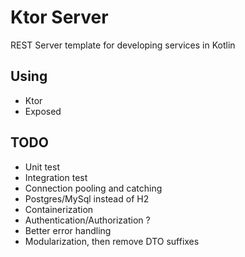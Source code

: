 # Ktor Server
REST Server template for developing services in Kotlin

## Using
- Ktor
- Exposed

## TODO
- Unit test
- Integration test
- Connection pooling and catching
- Postgres/MySql instead of H2
- Containerization
- Authentication/Authorization ?
- Better error handling
- Modularization, then remove DTO suffixes
